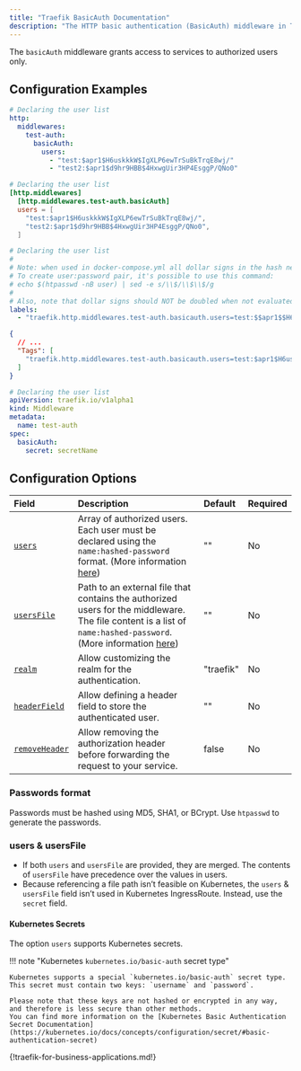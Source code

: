 ```yaml
---
title: "Traefik BasicAuth Documentation"
description: "The HTTP basic authentication (BasicAuth) middleware in Traefik Proxy restricts access to your Services to known users. Read the technical documentation."
---
```


The `basicAuth` middleware grants access to services to authorized users only.

## Configuration Examples

```yaml tab="Structured (YAML)"
# Declaring the user list
http:
  middlewares:
    test-auth:
      basicAuth:
        users:
          - "test:$apr1$H6uskkkW$IgXLP6ewTrSuBkTrqE8wj/"
          - "test2:$apr1$d9hr9HBB$4HxwgUir3HP4EsggP/QNo0"
```

```toml tab="Structured (TOML)"
# Declaring the user list
[http.middlewares]
  [http.middlewares.test-auth.basicAuth]
  users = [
    "test:$apr1$H6uskkkW$IgXLP6ewTrSuBkTrqE8wj/",
    "test2:$apr1$d9hr9HBB$4HxwgUir3HP4EsggP/QNo0",
  ]
```

```yaml tab="Labels"
# Declaring the user list
#
# Note: when used in docker-compose.yml all dollar signs in the hash need to be doubled for escaping.
# To create user:password pair, it's possible to use this command:
# echo $(htpasswd -nB user) | sed -e s/\\$/\\$\\$/g
#
# Also, note that dollar signs should NOT be doubled when not evaluated (e.g. Ansible docker_container module).
labels:
  - "traefik.http.middlewares.test-auth.basicauth.users=test:$$apr1$$H6uskkkW$$IgXLP6ewTrSuBkTrqE8wj/,test2:$$apr1$$d9hr9HBB$$4HxwgUir3HP4EsggP/QNo0"
```

```json tab="Tags"
{
  // ...
  "Tags": [
    "traefik.http.middlewares.test-auth.basicauth.users=test:$apr1$H6uskkkW$IgXLP6ewTrSuBkTrqE8wj/,test2:$apr1$d9hr9HBB$4HxwgUir3HP4EsggP/QNo0"
  ]
}
```

```yaml tab="Kubernetes"
# Declaring the user list
apiVersion: traefik.io/v1alpha1
kind: Middleware
metadata:
  name: test-auth
spec:
  basicAuth:
    secret: secretName
```

## Configuration Options

| Field      | Description                                                                                                                                                                                 | Default | Required |
|:-----------|:--------------------------------------------------------------------------------------------------------------------------------------------------------------------------------------------|:--------|:---------|
| <a id="opt-users" href="#opt-users" title="#opt-users">`users`</a> | Array of authorized users. Each user must be declared using the `name:hashed-password` format. (More information [here](#users-usersfile))| ""      | No      |
| <a id="opt-usersFile" href="#opt-usersFile" title="#opt-usersFile">`usersFile`</a> | Path to an external file that contains the authorized users for the middleware. <br />The file content is a list of `name:hashed-password`. (More information [here](#users-usersfile)) | ""      | No      |
| <a id="opt-realm" href="#opt-realm" title="#opt-realm">`realm`</a> | Allow customizing the realm for the authentication.| "traefik"      | No      |
| <a id="opt-headerField" href="#opt-headerField" title="#opt-headerField">`headerField`</a> | Allow defining a header field to store the authenticated user.| ""      | No      |
| <a id="opt-removeHeader" href="#opt-removeHeader" title="#opt-removeHeader">`removeHeader`</a> | Allow removing the authorization header before forwarding the request to your service. | false      | No      |

### Passwords format

Passwords must be hashed using MD5, SHA1, or BCrypt.
Use `htpasswd` to generate the passwords.

### users & usersFile

- If both `users` and `usersFile` are provided, they are merged. The contents of `usersFile` have precedence over the values in users.
- Because referencing a file path isn’t feasible on Kubernetes, the `users` & `usersFile` field isn’t used in Kubernetes IngressRoute. Instead, use the `secret` field.

#### Kubernetes Secrets

The option `users` supports Kubernetes secrets.

!!! note "Kubernetes `kubernetes.io/basic-auth` secret type"

    Kubernetes supports a special `kubernetes.io/basic-auth` secret type.
    This secret must contain two keys: `username` and `password`.

    Please note that these keys are not hashed or encrypted in any way, and therefore is less secure than other methods.
    You can find more information on the [Kubernetes Basic Authentication Secret Documentation](https://kubernetes.io/docs/concepts/configuration/secret/#basic-authentication-secret)

{!traefik-for-business-applications.md!}
